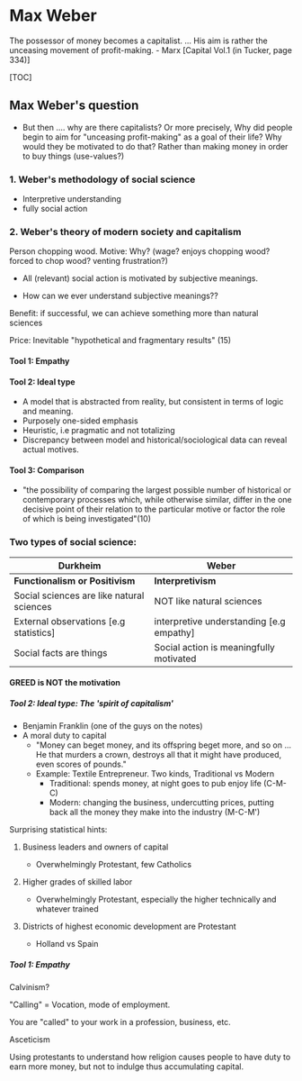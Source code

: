 # Max Weber

The possessor of money becomes a capitalist. ... His aim is rather the unceasing movement of profit-making. - Marx [Capital Vol.1 (in Tucker, page 334)]

[TOC]

## Max Weber's question

+ But then .... why are there capitalists?
  Or more precisely, Why did people begin to aim for "unceasing profit-making" as a goal of their life? Why would they be motivated to do that? Rather than making money in order to buy things (use-values?)

### 1. Weber's methodology of social science

+ Interpretive understanding
+  fully social action

### 2. Weber's theory of modern society and capitalism

Person chopping wood. Motive: Why? (wage? enjoys chopping wood? forced to chop wood? venting frustration?)

+ All (relevant) social action is motivated by subjective meanings.

+ How can we ever understand subjective meanings??

Benefit: if successful, we can achieve something more than natural sciences

Price: Inevitable "hypothetical and fragmentary results" (15)

#### Tool 1: Empathy

#### Tool 2: Ideal type

+ A model that is abstracted from reality, but consistent in terms of logic and meaning.
+ Purposely one-sided emphasis
+ Heuristic, i.e pragmatic and not totalizing
+ Discrepancy between model and historical/sociological data can reveal actual motives.

#### Tool 3: Comparison

+ "the possibility of comparing the largest possible number of historical or contemporary processes which, while otherwise similar, differ in the one decisive point of their relation to the particular motive or factor the role of which is being investigated"(10)

### Two types of social science:

| Durkheim                                  | Weber                                    |
| ----------------------------------------- | ---------------------------------------- |
| **Functionalism or Positivism**           | **Interpretivism**                       |
| Social sciences are like natural sciences | NOT like natural sciences                |
| External observations [e.g statistics]    | interpretive understanding [e.g empathy] |
| Social facts are things                   | Social action is meaningfully motivated  |

#### GREED is NOT the motivation

##### Tool 2: Ideal type: The 'spirit of capitalism'

+ Benjamin Franklin (one of the guys on the notes)
+ A moral duty to capital
  + "Money can beget money, and its offspring beget more, and so on ... He that murders a crown, destroys all that it might have produced, even scores of pounds."
  + Example: Textile Entrepreneur. Two kinds, Traditional vs Modern
    + Traditional: spends money, at night goes to pub enjoy life (C-M-C)
    + Modern: changing the business, undercutting prices, putting back all the money they make into the industry (M-C-M')

Surprising statistical hints:

1. Business leaders and owners of capital
   + Overwhelmingly Protestant, few Catholics

2. Higher grades of skilled labor
   + Overwhelmingly Protestant, especially the higher technically and whatever trained
3. Districts of highest economic development are Protestant
   + Holland vs Spain

##### Tool 1: Empathy 

Calvinism?

"Calling" = Vocation, mode of employment.

You are "called" to your work in a profession, business, etc.

Asceticism

Using protestants to understand how religion causes people to have duty to earn more money, but not to indulge thus accumulating capital.



